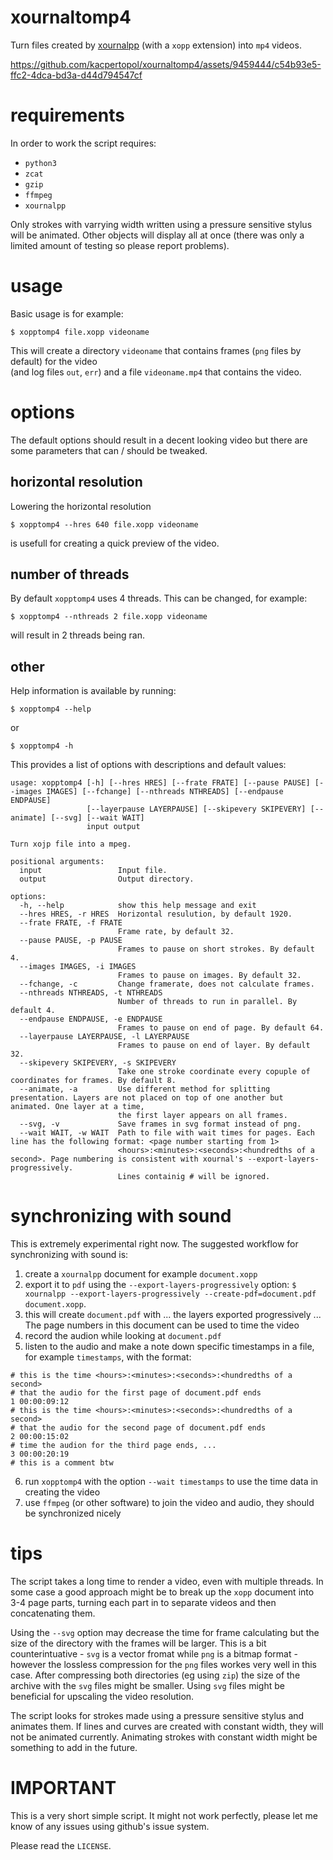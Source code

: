# xournaltomp4

Turn files created by [xournalpp](https://xournalpp.github.io/) (with a `xopp` extension)
into `mp4` videos.

https://github.com/kacpertopol/xournaltomp4/assets/9459444/c54b93e5-ffc2-4dca-bd3a-d44d794547cf

# requirements

In order to work the script requires:

- `python3`
- `zcat`
- `gzip`
- `ffmpeg`
- `xournalpp`

Only strokes with varrying width written using a pressure sensitive stylus will be animated.
Other objects will display all at once (there was only a limited amount of testing so please report problems).

# usage

Basic usage is for example:

```
$ xopptomp4 file.xopp videoname
```

This will create a directory `videoname` that contains frames (`png` files by default) for the video  
(and log files `out`, `err`)
and a file `videoname.mp4` that contains the video.

# options

The default options should result in a decent looking video but there
are some parameters that can / should be tweaked.

## horizontal resolution

Lowering the horizontal resolution 

```
$ xopptomp4 --hres 640 file.xopp videoname
```

is usefull for creating a quick preview of the video.

## number of threads

By default `xopptomp4` uses 4 threads. This can be changed, for example:

```
$ xopptomp4 --nthreads 2 file.xopp videoname
```
will result in 2 threads being ran.

## other

Help information is available by running:

```
$ xopptomp4 --help
```

or 

```
$ xopptomp4 -h
```

This provides a list of options with descriptions and default values:

```
usage: xopptomp4 [-h] [--hres HRES] [--frate FRATE] [--pause PAUSE] [--images IMAGES] [--fchange] [--nthreads NTHREADS] [--endpause ENDPAUSE]
                 [--layerpause LAYERPAUSE] [--skipevery SKIPEVERY] [--animate] [--svg] [--wait WAIT]
                 input output

Turn xojp file into a mpeg.

positional arguments:
  input                 Input file.
  output                Output directory.

options:
  -h, --help            show this help message and exit
  --hres HRES, -r HRES  Horizontal resulution, by default 1920.
  --frate FRATE, -f FRATE
                        Frame rate, by default 32.
  --pause PAUSE, -p PAUSE
                        Frames to pause on short strokes. By default 4.
  --images IMAGES, -i IMAGES
                        Frames to pause on images. By default 32.
  --fchange, -c         Change framerate, does not calculate frames.
  --nthreads NTHREADS, -t NTHREADS
                        Number of threads to run in parallel. By default 4.
  --endpause ENDPAUSE, -e ENDPAUSE
                        Frames to pause on end of page. By default 64.
  --layerpause LAYERPAUSE, -l LAYERPAUSE
                        Frames to pause on end of layer. By default 32.
  --skipevery SKIPEVERY, -s SKIPEVERY
                        Take one stroke coordinate every copuple of coordinates for frames. By default 8.
  --animate, -a         Use different method for splitting presentation. Layers are not placed on top of one another but animated. One layer at a time,
                        the first layer appears on all frames.
  --svg, -v             Save frames in svg format instead of png.
  --wait WAIT, -w WAIT  Path to file with wait times for pages. Each line has the following format: <page number starting from 1>
                        <hours>:<minutes>:<seconds>:<hundredths of a second>. Page numbering is consistent with xournal's --export-layers-progressively.
                        Lines containig # will be ignored.
```

# synchronizing with sound

This is extremely experimental right now. The suggested workflow for synchronizing with sound is:

1) create a `xournalpp` document for example `document.xopp`
2) export it to `pdf` using the `--export-layers-progressively` option:
   `$ xournalpp --export-layers-progressively --create-pdf=document.pdf document.xopp`. 
3) this will create `document.pdf` with ... 
   the layers exported progressively ... The page numbers in this document can be used
   to time the video
4) record the audion while looking at `document.pdf`
5) listen to the audio and make a note down specific timestamps in a file, for example `timestamps`, with the format:
```
# this is the time <hours>:<minutes>:<seconds>:<hundredths of a second>
# that the audio for the first page of document.pdf ends
1 00:00:09:12
# this is the time <hours>:<minutes>:<seconds>:<hundredths of a second>
# that the audio for the second page of document.pdf ends
2 00:00:15:02
# time the audion for the third page ends, ...
3 00:00:20:19
# this is a comment btw
```
6) run `xopptomp4` with the option `--wait timestamps` to use the time data in creating the video
7) use `ffmpeg` (or other software) to join the video and audio, they should be synchronized nicely

# tips

The script takes a long time to render a video, even with multiple threads.
In some case a good approach might be to break up the `xopp` document into 3-4 page parts,
turning each part in to separate videos and then concatenating them.

Using the `--svg` option may decrease the time for frame calculating but
the size of the directory with the frames will be larger. This
is a bit counterintuative - `svg` is a vector fromat while `png` is a bitmap format -
however the lossless compression for the `png` files workes very well in this case.
After compressing both directories (eg using `zip`) the size of the archive with the
`svg` files might be smaller. Using `svg` files might be beneficial for upscaling the
video resolution.

The script looks for strokes made using a pressure sensitive stylus and animates them.
If lines and curves are created with constant width, they will not be animated currently.
Animating strokes with constant width might be something to add in the future.

# IMPORTANT

This is a very short simple script. It might not work perfectly, please let me know of any issues using github's issue system. 

Please read the `LICENSE`.
